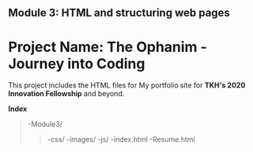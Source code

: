 ## Module 3: HTML and structuring web pages
# Project Name: The Ophanim - Journey into Coding

This project includes the HTML files for My portfolio site for **TKH's 2020 Innovation Fellowship** and beyond.

**Index**
>-Module3/
>>	-css/
>>	-images/
>>	-js/
>>      -index.html
>>      -Resume.html

